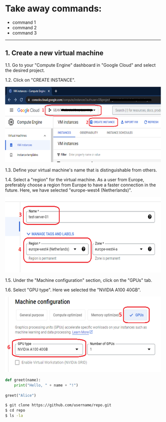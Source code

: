 
# Take away commands:
- command 1
- command 2
- command 3
---
## 1. Create a new virtual machine
1.1. Go to your "Compute Engine" dashboard in "Google Cloud" and select the desired project.

1.2. Click on "CREATE INSTANCE".

<img src="images-are-used/gcloud-jupyter/1.png" alt="Image Description" width="648" height="243">

1.3. Define your virtual machine's name that is distinguishable from others.

1.4. Select a "region" for the virtual machine. As a user from Europe, preferably choose a region from Europe to have a faster connection in the future. Here, we have selected "europe-west4 (Netherlands)".

<img src="images-are-used/gcloud-jupyter/2.png" alt="Image Description" width="648" height="243">

1.5. Under the "Machine configuration" section, click on the "GPUs" tab.

1.6. Select "GPU type". Here we selected the "NVIDIA A100 40GB".

<img src="images-are-used/gcloud-jupyter/3.png" alt="Image Description" width="648" height="243">





```python
def greet(name):
    print("Hello, " + name + "!")

greet("Alice")
```

```bash
$ git clone https://github.com/username/repo.git
$ cd repo
$ ls -la
```
